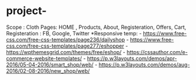 # project-
Scope : Cloth
Pages: HOME , Products, About, Registeration, Offers, Cart, 
Registeration : FB, Google, Twitter
*Responsive 
temp: - https://www.free-css.com/free-css-templates/page236/dailyshop
      - https://www.free-css.com/free-css-templates/page277/eshopper
      - https://wpthemesgrid.com/themes/free/eshop/
      - https://cssauthor.com/e-commerce-website-templates/
      - https://p.w3layouts.com/demos/apr-2016/05-04-2016/smart_shop/web/
      - https://p.w3layouts.com/demos/aug-2016/02-08-2016/new_shop/web/
